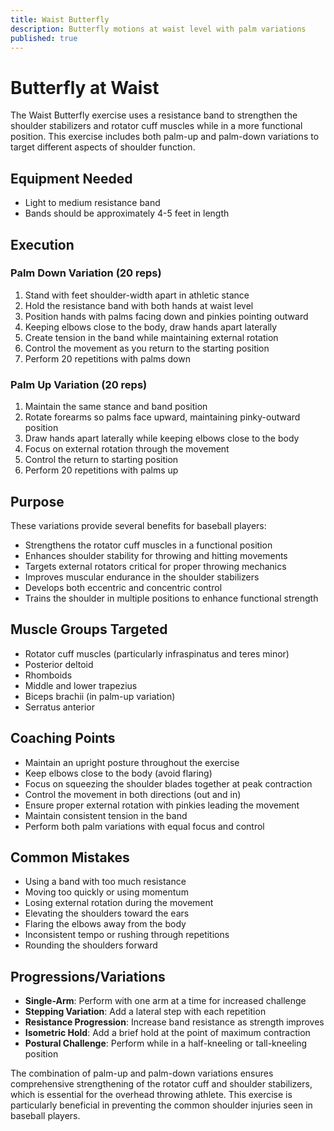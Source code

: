 ```yaml
---
title: Waist Butterfly
description: Butterfly motions at waist level with palm variations
published: true
---
```


# Butterfly at Waist

The Waist Butterfly exercise uses a resistance band to strengthen the shoulder stabilizers and rotator cuff muscles while in a more functional position. This exercise includes both palm-up and palm-down variations to target different aspects of shoulder function.

## Equipment Needed

- Light to medium resistance band
- Bands should be approximately 4-5 feet in length

## Execution

### Palm Down Variation (20 reps)

1. Stand with feet shoulder-width apart in athletic stance
2. Hold the resistance band with both hands at waist level
3. Position hands with palms facing down and pinkies pointing outward
4. Keeping elbows close to the body, draw hands apart laterally
5. Create tension in the band while maintaining external rotation
6. Control the movement as you return to the starting position
7. Perform 20 repetitions with palms down

### Palm Up Variation (20 reps)

1. Maintain the same stance and band position
2. Rotate forearms so palms face upward, maintaining pinky-outward position
3. Draw hands apart laterally while keeping elbows close to the body
4. Focus on external rotation through the movement
5. Control the return to starting position
6. Perform 20 repetitions with palms up

## Purpose

These variations provide several benefits for baseball players:

- Strengthens the rotator cuff muscles in a functional position
- Enhances shoulder stability for throwing and hitting movements
- Targets external rotators critical for proper throwing mechanics
- Improves muscular endurance in the shoulder stabilizers
- Develops both eccentric and concentric control
- Trains the shoulder in multiple positions to enhance functional strength

## Muscle Groups Targeted

- Rotator cuff muscles (particularly infraspinatus and teres minor)
- Posterior deltoid
- Rhomboids
- Middle and lower trapezius
- Biceps brachii (in palm-up variation)
- Serratus anterior

## Coaching Points

- Maintain an upright posture throughout the exercise
- Keep elbows close to the body (avoid flaring)
- Focus on squeezing the shoulder blades together at peak contraction
- Control the movement in both directions (out and in)
- Ensure proper external rotation with pinkies leading the movement
- Maintain consistent tension in the band
- Perform both palm variations with equal focus and control

## Common Mistakes

- Using a band with too much resistance
- Moving too quickly or using momentum
- Losing external rotation during the movement
- Elevating the shoulders toward the ears
- Flaring the elbows away from the body
- Inconsistent tempo or rushing through repetitions
- Rounding the shoulders forward

## Progressions/Variations

- **Single-Arm**: Perform with one arm at a time for increased challenge
- **Stepping Variation**: Add a lateral step with each repetition
- **Resistance Progression**: Increase band resistance as strength improves
- **Isometric Hold**: Add a brief hold at the point of maximum contraction
- **Postural Challenge**: Perform while in a half-kneeling or tall-kneeling position

The combination of palm-up and palm-down variations ensures comprehensive strengthening of the rotator cuff and shoulder stabilizers, which is essential for the overhead throwing athlete. This exercise is particularly beneficial in preventing the common shoulder injuries seen in baseball players.
